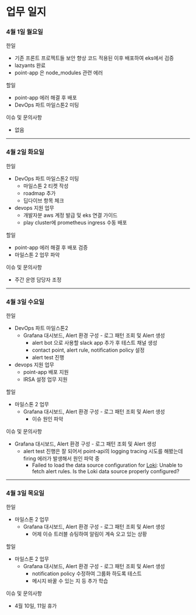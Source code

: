 # 업무 일지

### 4월 1일 월요일

한일

* 기존 프론트 프로젝트들 보안 향상 코드 적용된 이후 배포하여 eks에서 검증
* lazyants 완료
* point-app 은 node\_modules 관련 에러

할일

* point-app 에러 해결 후 배포
* DevOps 파트 마일스톤2 미팅

이슈 및 문의사항

* 없음

***

### 4월 2일 화요일

한일

* DevOps 파트 마일스톤2 미팅
  * 마일스톤 2 티켓 작성
  * roadmap 추가
  * 딥다이브 항목 체크
* devops 지원 업무
  * 개발자분 aws 계정 발급 및 eks 연결 가이드
  * play cluster에 prometheus ingress 수동 배포

할일

* point-app 에러 해결 후 배포 검증
* 마일스톤 2 업무 파악

이슈 및 문의사항

* 주간 운영 담당자 조정

***

### 4월 3일 수요일

한일

* DevOps 파트 마일스톤2&#x20;
  * Grafana 대시보드, Alert 환경 구성 - 로그 패턴 조회 및 Alert 생성
    * alert bot 으로  사용할 slack app 추가 후 테스트 채널 생성
    * contact point, alert rule, notification policy 설정
    * alert test 진행
* devops 지원 업무
  * point-app 배포 지원&#x20;
  * IRSA 설정 업무 지원

할일

* 마일스톤 2 업무
  * Grafana 대시보드, Alert 환경 구성 - 로그 패턴 조회 및 Alert 생성
    * 이슈 원인 파악

이슈 및 문의사항

* Grafana 대시보드, Alert 환경 구성 - 로그 패턴 조회 및 Alert 생성
  * alert test 진행은 잘 되어서 point-api의 logging tracing 시도를 해봤는데 firing 에러가 발생해서 원인 파악 중
    * Failed to load the data source configuration for [Loki](https://logging.dev.memecore.org/datasources/edit/P8E80F9AEF21F6940): Unable to fetch alert rules. Is the Loki data source properly configured?

***

### 4월 3일 목요일

한일

* 마일스톤 2 업무
  * Grafana 대시보드, Alert 환경 구성 - 로그 패턴 조회 및 Alert 생성
    * 어제 이슈 트러블 슈팅하여 알림이 계속 오고 있는 상황

할일

* 마일스톤 2 업무
  * Grafana 대시보드, Alert 환경 구성 - 로그 패턴 조회 및 Alert 생성
    * notification policy 수정하여 그룹화 하도록 테스트
    * 메시지 바꿀 수 있는 지 등 추가 학습

이슈 및 문의사항

* 4월 10일, 11일 휴가&#x20;

